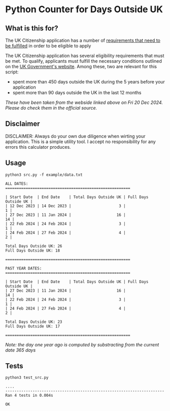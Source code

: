 # Python Counter for Days Outside UK

## What is this for?

The UK Citizenship application has a number of [requirements that need to be fulfilled](https://www.gov.uk/apply-citizenship-indefinite-leave-to-remain) in order to be eligible to apply

The UK Citizenship application has several eligibility requirements that must be met. To qualify, applicants must fulfill the necessary conditions outlined on the [UK Government's website](https://www.gov.uk/apply-citizenship-indefinite-leave-to-remain). Among these, two are relevant for this script:

- spent more than 450 days outside the UK during the 5 years before your application
- spent more than 90 days outside the UK in the last 12 months

*These have been taken from the webside linked above on Fri 20 Dec 2024. Please do check them in the official source.*

## Disclaimer

DISCLAIMER: Always do your own due diligence when wirting your application. This is a simple utility tool. I accept no responsibility for any errors this calculator produces.



## Usage

```
python3 src.py -f example/data.txt
```

```
ALL DATES:
=======================================================

| Start Date  | End Date    | Total Days Outside UK | Full Days Outside UK |
| 12 Dec 2023 | 14 Dec 2023 |                     3 |                    1 |
| 27 Dec 2023 | 11 Jan 2024 |                    16 |                   14 |
| 22 Feb 2024 | 24 Feb 2024 |                     3 |                    1 |
| 24 Feb 2024 | 27 Feb 2024 |                     4 |                    2 |

Total Days Outside UK: 26
Full Days Outside UK: 18

=======================================================

PAST YEAR DATES:
=======================================================

| Start Date  | End Date    | Total Days Outside UK | Full Days Outside UK |
| 27 Dec 2023 | 11 Jan 2024 |                    16 |                   14 |
| 22 Feb 2024 | 24 Feb 2024 |                     3 |                    1 |
| 24 Feb 2024 | 27 Feb 2024 |                     4 |                    2 |

Total Days Outside UK: 23
Full Days Outside UK: 17

=======================================================
```

*Note: the day one year ago is computed by substracting from the current date 365 days*

## Tests

```
python3 test_src.py
```

```
....
----------------------------------------------------------------------
Ran 4 tests in 0.004s

OK
```
